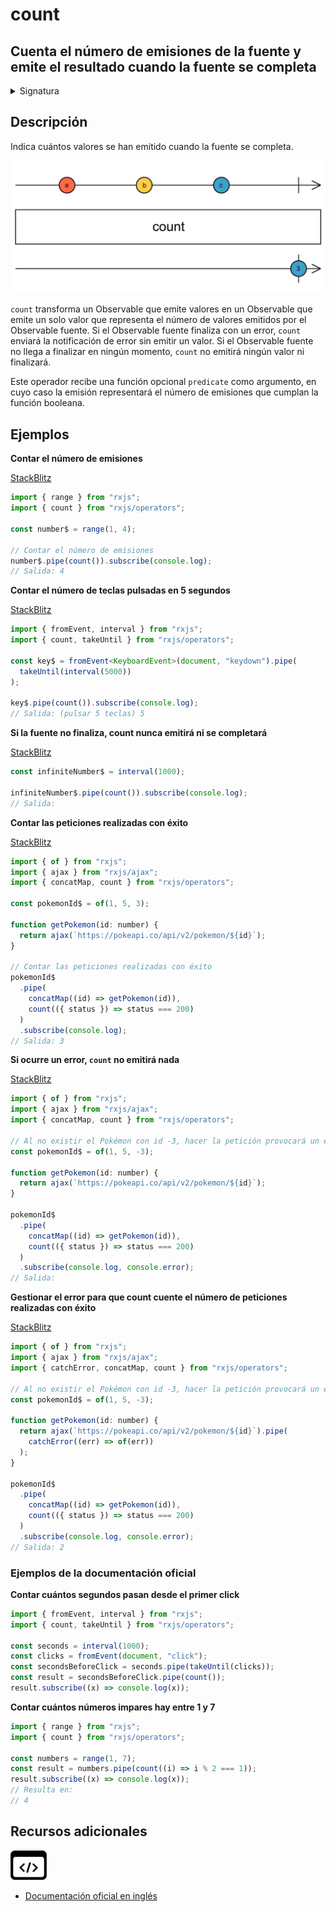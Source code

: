 # count

<h2 class="subtitle"> Cuenta el número de emisiones de la fuente y emite el resultado cuando la fuente se completa
</h2>

<details>
<summary>Signatura</summary>

### Firma

`count<T>(predicate?: (value: T, index: number, source: Observable<T>) => boolean): OperatorFunction<T, number>`

### Parámetros

<table>
<tr><td>predicate</td><td>Opcional. El valor por defecto es <code>undefined</code>.
Una función booleana para seleccionar qué valores se cuenta. Consta de los siguiente argumentos:

    value: el valor del Observable fuente.
    index: el 'índice' (de base cero) del valor del Observable fuente.
    source: la instancia del Observable fuente.

</td></tr>
</table>

### Retorna

`OperatorFunction<T, number>`: Un Observable de un solo valor que representa el número de elementos contados.

</details>

## Descripción

Indica cuántos valores se han emitido cuando la fuente se completa.

<img src="assets/images/marble-diagrams/mathematical-aggregate/count.png" alt="Diagrma de cancias del operador count">

`count` transforma un Observable que emite valores en un Observable que emite un solo valor que representa el número de valores emitidos por el Observable fuente. Si el Observable fuente finaliza con un error, `count` enviará la notificación de error sin emitir un valor. Si el Observable fuente no llega a finalizar en ningún momento, `count` no emitirá ningún valor ni finalizará.

Este operador recibe una función opcional `predicate` como argumento, en cuyo caso la emisión representará el número de emisiones que cumplan la función booleana.

## Ejemplos

**Contar el número de emisiones**

<a target="_blank" href="https://stackblitz.com/edit/rxjs-count-1?file=index.ts">StackBlitz</a>

```javascript
import { range } from "rxjs";
import { count } from "rxjs/operators";

const number$ = range(1, 4);

// Contar el número de emisiones
number$.pipe(count()).subscribe(console.log);
// Salida: 4
```

**Contar el número de teclas pulsadas en 5 segundos**

<a target="_blank" href="https://stackblitz.com/edit/rxjs-count-2?file=index.ts">StackBlitz</a>

```typescript
import { fromEvent, interval } from "rxjs";
import { count, takeUntil } from "rxjs/operators";

const key$ = fromEvent<KeyboardEvent>(document, "keydown").pipe(
  takeUntil(interval(5000))
);

key$.pipe(count()).subscribe(console.log);
// Salida: (pulsar 5 teclas) 5
```

**Si la fuente no finaliza, count nunca emitirá ni se completará**

<a target="_blank" href="https://stackblitz.com/edit/rxjs-count-3?file=index.ts">StackBlitz</a>

```javascript
const infiniteNumber$ = interval(1000);

infiniteNumber$.pipe(count()).subscribe(console.log);
// Salida:
```

**Contar las peticiones realizadas con éxito**

<a target="_blank" href="https://stackblitz.com/edit/rxjs-count-4?file=index.ts">StackBlitz</a>

```javascript
import { of } from "rxjs";
import { ajax } from "rxjs/ajax";
import { concatMap, count } from "rxjs/operators";

const pokemonId$ = of(1, 5, 3);

function getPokemon(id: number) {
  return ajax(`https://pokeapi.co/api/v2/pokemon/${id}`);
}

// Contar las peticiones realizadas con éxito
pokemonId$
  .pipe(
    concatMap((id) => getPokemon(id)),
    count(({ status }) => status === 200)
  )
  .subscribe(console.log);
// Salida: 3
```

**Si ocurre un error, `count` no emitirá nada**

<a target="_blank" href="https://stackblitz.com/edit/rxjs-count-5?file=index.ts">StackBlitz</a>

```javascript
import { of } from "rxjs";
import { ajax } from "rxjs/ajax";
import { concatMap, count } from "rxjs/operators";

// Al no existir el Pokémon con id -3, hacer la petición provocará un error
const pokemonId$ = of(1, 5, -3);

function getPokemon(id: number) {
  return ajax(`https://pokeapi.co/api/v2/pokemon/${id}`);
}

pokemonId$
  .pipe(
    concatMap((id) => getPokemon(id)),
    count(({ status }) => status === 200)
  )
  .subscribe(console.log, console.error);
// Salida:
```

**Gestionar el error para que count cuente el número de peticiones realizadas con éxito**

<a target="_blank" href="https://stackblitz.com/edit/rxjs-count-6?file=index.ts">StackBlitz</a>

```javascript
import { of } from "rxjs";
import { ajax } from "rxjs/ajax";
import { catchError, concatMap, count } from "rxjs/operators";

// Al no existir el Pokémon con id -3, hacer la petición provocará un error
const pokemonId$ = of(1, 5, -3);

function getPokemon(id: number) {
  return ajax(`https://pokeapi.co/api/v2/pokemon/${id}`).pipe(
    catchError((err) => of(err))
  );
}

pokemonId$
  .pipe(
    concatMap((id) => getPokemon(id)),
    count(({ status }) => status === 200)
  )
  .subscribe(console.log, console.error);
// Salida: 2
```

### Ejemplos de la documentación oficial

**Contar cuántos segundos pasan desde el primer click**

```javascript
import { fromEvent, interval } from "rxjs";
import { count, takeUntil } from "rxjs/operators";

const seconds = interval(1000);
const clicks = fromEvent(document, "click");
const secondsBeforeClick = seconds.pipe(takeUntil(clicks));
const result = secondsBeforeClick.pipe(count());
result.subscribe((x) => console.log(x));
```

**Contar cuántos números impares hay entre 1 y 7**

```javascript
import { range } from "rxjs";
import { count } from "rxjs/operators";

const numbers = range(1, 7);
const result = numbers.pipe(count((i) => i % 2 === 1));
result.subscribe((x) => console.log(x));
// Resulta en:
// 4
```

<div class="additional-section">

## Recursos adicionales

<a target="_blank" href="https://github.com/ReactiveX/rxjs/blob/master/src/internal/operators/count.ts">
<img src="assets/icons/source-code.png" alt="Source code">
</a>
</div>

- <a target="_blank" href="https://rxjs.dev/api/operators/count">Documentación oficial en inglés</a>
